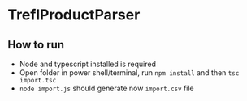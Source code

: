 # TreflProductParser
## How to run
* Node and typescript installed is required
* Open folder in power shell/terminal, run `npm install` and then `tsc import.tsc`
* `node import.js` should generate now `import.csv` file
